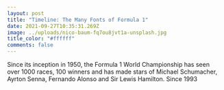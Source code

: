 ```yaml
---
layout: post
title: "Timeline: The Many Fonts of Formula 1"
date: 2021-09-27T10:35:31.269Z
image: ../uploads/nico-baum-fq7ou8jvt1a-unsplash.jpg
title_color: "#ffffff"
comments: false
---
```

Since its inception in 1950, the Formula 1 World Championship has seen over 1000 races, 100 winners and has made stars of Michael Schumacher, Ayrton Senna, Fernando Alonso and Sir Lewis Hamilton. Since 1993